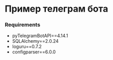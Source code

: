 # Пример телеграм бота

### Requirements

- pyTelegramBotAPI==4.14.1
- SQLAlchemy==2.0.24
- loguru==0.7.2
- configparser==6.0.0


